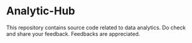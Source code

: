 # Analytic-Hub
This repository contains source code related to data analytics. Do check and share your feedback. Feedbacks are appreciated. 
